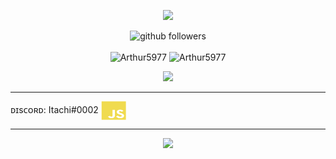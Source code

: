 <p align="center">
    <img src="https://cdn.discordapp.com/attachments/976928272476676117/980160325678674070/unknown.png" />
</p>

<p align="center">
    <img src="https://img.shields.io/github/followers/Arthur5977?style=social" alt="github followers" /><br>
    <br>
    <img src="https://github-readme-stats.vercel.app/api?username=Arthur5977&show_icons=true&theme=dark" alt="Arthur5977" />
    <img src="https://github-readme-stats.vercel.app/api/top-langs/?username=Arthur5977&theme=dark" alt="Arthur5977" />
    
</p>


<p align="center">
 <a href="https://discord.gg/pMcEfkU7fw" target="_blank"><img src="https://img.shields.io/badge/Discord-7289DA?style=for-the-badge&logo=discord&logoColor=white" target="_blank"></a> 
</p>

<hr>

ᴅɪsᴄᴏʀᴅ: Itachi#0002 <img align="center" alt="Arthur5977" height="30" width="40" src="https://raw.githubusercontent.com/devicons/devicon/master/icons/javascript/javascript-plain.svg">

<hr>

<p align="center">
  <img src="[![Discord Presence](https://lanyard.cnrad.dev/api/:761371074075688961)](https://discord.com/users/:761371074075688961)" width="450px">
</p>
